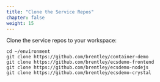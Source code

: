 ```yaml
---
title: "Clone the Service Repos"
chapter: false
weight: 15
---
```


Clone the service repos to your workspace:

```
cd ~/environment
git clone https://github.com/brentley/container-demo
git clone https://github.com/brentley/ecsdemo-frontend
git clone https://github.com/brentley/ecsdemo-nodejs
git clone https://github.com/brentley/ecsdemo-crystal
```
